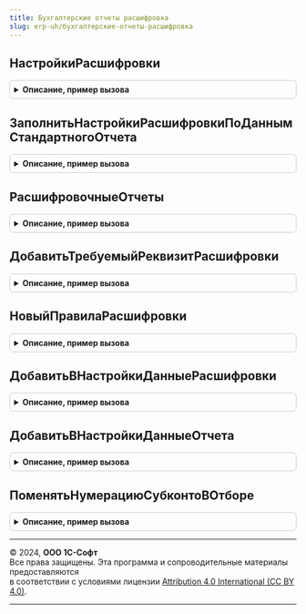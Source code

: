 ```yaml
---
title: Бухгалтерские отчеты расшифровка
slug: erp-uh/бухгалтерские-отчеты-расшифровка
---
```



## НастройкиРасшифровки
<details style="margin: 1em 0; padding: 0.5em; border: 1px solid #ccc; border-radius: 6px;">

<summary style="font-weight: bold; cursor: pointer;">Описание, пример вызова</summary>

```bsl

// Создает настройки расшифровки отчета, которые могут быть открыты любым стандартным отчетом.
//
// Параметры:
//  АдресРасшифровки		 - Строка - Адрес данных расшифровки во временном хранилище.
//  ИдентификаторРасшифровки - ИдентификаторРасшифровкиКомпоновкиДанных - Указатель на элемент данных расшифровки для которого строится расшифровка.
//  ИмяИсходногоОтчета		 - Строка - Имя менеджера отчета из которого вызвана расшифровка.
//  РеквизитыРасшифровки	 - Структура - значения реквизитов из контекста расшифровываемой ячейки.
//
// Возвращаемое значение:
//   - Структура см. БухгалтерскиеОтчетыКлиентСервер.НовыйУниверсальныеНастройки - настройки расшифровки пригодные для чтения стандартным отчетом.
//
Функция НастройкиРасшифровки(АдресРасшифровки, ИдентификаторРасшифровки, ИмяИсходногоОтчета, РеквизитыРасшифровки) Экспорт
```

Пример вызова
```bsl
Результат = БухгалтерскиеОтчетыРасшифровка.НастройкиРасшифровки(АдресРасшифровки, ИдентификаторРасшифровки, ИмяИсходногоОтчета, РеквизитыРасшифровки) 
```
</details>

## ЗаполнитьНастройкиРасшифровкиПоДаннымСтандартногоОтчета
<details style="margin: 1em 0; padding: 0.5em; border: 1px solid #ccc; border-radius: 6px;">

<summary style="font-weight: bold; cursor: pointer;">Описание, пример вызова</summary>

```bsl

// Заполняет настройки расшифровки отчета.
//
// Параметры:
//  Настройки				 - Структура								 - Настройки расшифровки отчета, которые нужно заполнить (см. БухгалтерскиеОтчетыКлиентСервер.НовыйУниверсальныеНастройки).
//  ДанныеРасшифровки		 - ДанныеРасшифровкиКомпоновкиДанных		 - Данные расшифровки отчета.
//  ИдентификаторРасшифровки - ИдентификаторРасшифровкиКомпоновкиДанных  - Идентификатор расшифровки из ячейки для которой вызвана расшифровка.
//  Объект					 - ОтчетОбъект								 - Отчет из данных которого нужно собрать универсальные настройки.
//  РеквизитыРасшифровки	 - Структура								 - Реквизиты отчета полученные из контекста расшифровываемой ячейки.
//
Процедура ЗаполнитьНастройкиРасшифровкиПоДаннымСтандартногоОтчета(Настройки, ДанныеРасшифровки, ИдентификаторРасшифровки, Объект, РеквизитыРасшифровки) Экспорт
```

Пример вызова
```bsl
БухгалтерскиеОтчетыРасшифровка.ЗаполнитьНастройкиРасшифровкиПоДаннымСтандартногоОтчета(Настройки, ДанныеРасшифровки, ИдентификаторРасшифровки, Объект, РеквизитыРасшифровки) 
```
</details>

## РасшифровочныеОтчеты
<details style="margin: 1em 0; padding: 0.5em; border: 1px solid #ccc; border-radius: 6px;">

<summary style="font-weight: bold; cursor: pointer;">Описание, пример вызова</summary>

```bsl

// Определяет, какими отчетами можно расшифровать ячейку отчета.
//
// Параметры:
//  ИмяОтчета					 - Строка									 - Имя отчета для которого определяются возможные расшифровки.
//  ДанныеРасшифровки			 - ДанныеРасшифровкиКомпоновкиДанных		 - Данные расшифровки исходного отчета, содержит данный для всех ячеек отчета.
//  ИдентификаторРасшифровки	 - ИдентификаторРасшифровкиКомпоновкиДанных	 - Идентификатор связывающий ячейку отчета с элементом данных расшифровки.
//  ИмяОтчета                	 - Строка									 - Отбор по имени расшифровочного отчета, позволяет сократить вычисления и проверить возможность расшифровки только указанным отчетом.
//
// Возвращаемое значение:
//  ТаблицаЗначений см. НовыйПравилаРасшифровки() - Содержит имена отчетов и реквизиты, требуемые для этих отчетов, правилами расшифровки (см. БухгалтерскиеОтчетыРасшифровка.НовыйПравилаРасшифровки()).
//
Функция РасшифровочныеОтчеты(ДанныеРасшифровки, ИдентификаторРасшифровки, ИмяОтчета) Экспорт
```

Пример вызова
```bsl
Результат = БухгалтерскиеОтчетыРасшифровка.РасшифровочныеОтчеты(ДанныеРасшифровки, ИдентификаторРасшифровки, ИмяОтчета) 
```
</details>

## ДобавитьТребуемыйРеквизитРасшифровки
<details style="margin: 1em 0; padding: 0.5em; border: 1px solid #ccc; border-radius: 6px;">

<summary style="font-weight: bold; cursor: pointer;">Описание, пример вызова</summary>

```bsl

// Добавляет реквизит, требующийся для корректного открытия расшифровочного отчета, в коллекцию требуемых реквизитов правил расшифровки.
//
// Параметры:
//  ТребуемыеРеквизиты	 - ТаблицаЗначений	 - См. НовыйТребуемыеРеквизитыРасшифровки().
//  ИмяРеквизита		 - Строка			 - Имя реквизита.
//  Источники			 - Строка			 - Имена источников для заполнения значения реквизита, разделенные запятыми.
//  Значение			 - Неопределено		 - Значение реквизита которое будет подставлено если не будет найдено ни одного источника.
//
Процедура ДобавитьТребуемыйРеквизитРасшифровки(ТребуемыеРеквизиты, ИмяРеквизита, Источники, Значение = Неопределено) Экспорт
```

Пример вызова
```bsl
БухгалтерскиеОтчетыРасшифровка.ДобавитьТребуемыйРеквизитРасшифровки(ТребуемыеРеквизиты, ИмяРеквизита, Источники, Значение);
```
</details>

## НовыйПравилаРасшифровки
<details style="margin: 1em 0; padding: 0.5em; border: 1px solid #ccc; border-radius: 6px;">

<summary style="font-weight: bold; cursor: pointer;">Описание, пример вызова</summary>

```bsl

// Создает и инициализирует новую таблицу правил расшифровки отчета.
// При помощи правил расшифровки определяется список расшифровочных отчетов для конкретного отчета источника.
// Одна строка правил описывает один отчет, который может быть использован как расшифровка.
//
// Возвращаемое значение:
//   ТаблицаЗначений - Правила расшифровки.
//
Функция НовыйПравилаРасшифровки() Экспорт
```

Пример вызова
```bsl
Результат = БухгалтерскиеОтчетыРасшифровка.НовыйПравилаРасшифровки() 
```
</details>

## ДобавитьВНастройкиДанныеРасшифровки
<details style="margin: 1em 0; padding: 0.5em; border: 1px solid #ccc; border-radius: 6px;">

<summary style="font-weight: bold; cursor: pointer;">Описание, пример вызова</summary>

```bsl

// Читает данные расшифровки и добавляет их в настройки
//
// Параметры:
//  ДанныеРасшифровки		 - ДанныеРасшифровкиКомпоновкиДанных		 - Данные расшифровки, из которых будут получены значения настроек
//  ИдентификаторРасшифровки - ИдентификаторРасшифровкиКомпоновкиДанных	 - Идентификатор расшифровки из ячейки для которой вызвана расшифровка
//  Настройки				 - Структура								 - Универсальные настройки, которые нужно дополнить из данных расшифровки
//  РеквизитыРасшифровки	 - Структура								 - Реквизиты отчета, полученные из данных расшифровки, которыми нужно дополнить настройки.
//
Процедура ДобавитьВНастройкиДанныеРасшифровки(ДанныеРасшифровки, ИдентификаторРасшифровки, Настройки, РеквизитыРасшифровки) Экспорт
```

Пример вызова
```bsl
БухгалтерскиеОтчетыРасшифровка.ДобавитьВНастройкиДанныеРасшифровки(ДанныеРасшифровки, ИдентификаторРасшифровки, Настройки, РеквизитыРасшифровки) 
```
</details>

## ДобавитьВНастройкиДанныеОтчета
<details style="margin: 1em 0; padding: 0.5em; border: 1px solid #ccc; border-radius: 6px;">

<summary style="font-weight: bold; cursor: pointer;">Описание, пример вызова</summary>

```bsl

// Читает данные отчета и добавляет их в настройки.
//
// Параметры:
//  Настройки	 - Структура	 - Универсальные настройки, которые нужно дополнить данными отчета.
//  Отчет		 - ОтчетОбъект	 - Отчет, из которого нужно взять данные.
//
Процедура ДобавитьВНастройкиДанныеОтчета(Настройки, Отчет) Экспорт
```

Пример вызова
```bsl
БухгалтерскиеОтчетыРасшифровка.ДобавитьВНастройкиДанныеОтчета(Настройки, Отчет) 
```
</details>

## ПоменятьНумерациюСубконтоВОтборе
<details style="margin: 1em 0; padding: 0.5em; border: 1px solid #ccc; border-radius: 6px;">

<summary style="font-weight: bold; cursor: pointer;">Описание, пример вызова</summary>

```bsl

// Выполняет замену левых значений отбора (для отборов по субконто), когда у нового счета другой состав и/или порядок субконто.
//
// Параметры:
//  Настройки			 - Структура				 - Настройки в отборе которых нужно осуществить замену, см. НовыйПравилаРасшифровки().
//  НовыйСчет			 - ПланыСчетов.Хозрасчетный	 - Новый счет.
//	КартаВидовСубконто	 - Соответствие				 - Содержит соответствие старых и новых номеров субконто см. КартаПереходаСубконтоМеждуСчетами.
//
Процедура ПоменятьНумерациюСубконтоВОтборе(Настройки, НовыйСчет, КартаВидовСубконто) Экспорт
```

Пример вызова
```bsl
БухгалтерскиеОтчетыРасшифровка.ПоменятьНумерациюСубконтоВОтборе(Настройки, НовыйСчет, КартаВидовСубконто) 
```
</details>

---

© 2024, **ООО 1С-Софт**  
Все права защищены. Эта программа и сопроводительные материалы предоставляются  
в соответствии с условиями лицензии [Attribution 4.0 International (CC BY 4.0)](https://creativecommons.org/licenses/by/4.0/legalcode).

---
